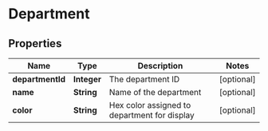 # Department

## Properties
Name | Type | Description | Notes
------------ | ------------- | ------------- | -------------
**departmentId** | **Integer** | The department ID |  [optional]
**name** | **String** | Name of the department |  [optional]
**color** | **String** | Hex color assigned to department for display |  [optional]
